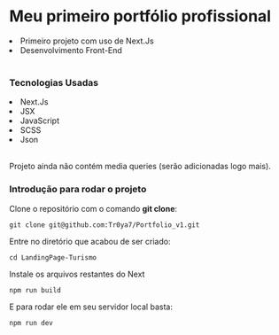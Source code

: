 # Meu primeiro portfólio profissional
<li>Primeiro projeto com uso de Next.Js</li>
<li>Desenvolvimento Front-End</li><br>

### Tecnologias Usadas
<li>Next.Js</li>
<li>JSX</li>
<li>JavaScript</li>
<li>SCSS</li>
<li>Json</li><br>

Projeto ainda não contém media queries (serão adicionadas logo mais).

### Introdução para rodar o projeto
Clone o repositório com o comando **git clone**:
```
git clone git@github.com:Tr0ya7/Portfolio_v1.git
```
Entre no diretório que acabou de ser criado:
```
cd LandingPage-Turismo
```
Instale os arquivos restantes do Next
```
npm run build
```
E para rodar ele em seu servidor local basta:
```
npm run dev
```
